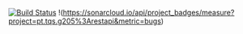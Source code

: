 [![Build Status](https://travis-ci.org/tqs18-g205/rest-api.svg?branch=master)](https://travis-ci.org/tqs18-g205/rest-api)
!(https://sonarcloud.io/api/project_badges/measure?project=pt.tqs.g205%3Arestapi&metric=bugs)
